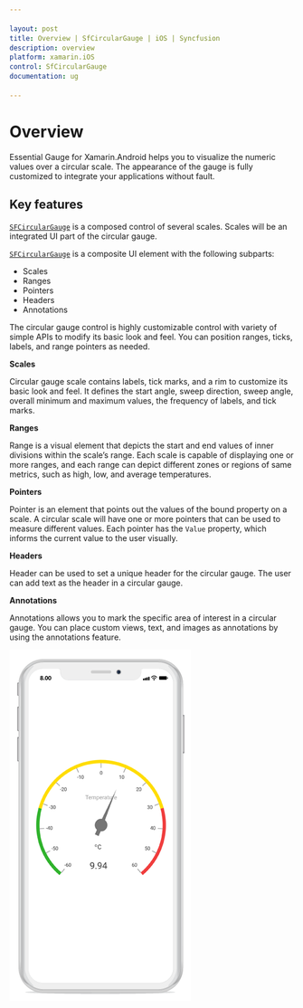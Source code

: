 ```yaml
---

layout: post
title: Overview | SfCircularGauge | iOS | Syncfusion
description: overview
platform: xamarin.iOS
control: SfCircularGauge
documentation: ug

---
```


# Overview

Essential Gauge for Xamarin.Android helps you to visualize the numeric values over a circular scale. The appearance of the gauge is fully customized to integrate your applications without fault.

## Key features

[`SFCircularGauge`](https://help.syncfusion.com/cr/cref_files/xamarin-ios/Syncfusion.SfGauge.iOS~Syncfusion.SfGauge.iOS.SFCircularGauge.html) is a composed control of several scales. Scales will be an integrated UI part of the circular gauge.

[`SFCircularGauge`](https://help.syncfusion.com/cr/cref_files/xamarin-ios/Syncfusion.SfGauge.iOS~Syncfusion.SfGauge.iOS.SFCircularGauge.html) is a composite UI element with the following subparts:

* Scales
* Ranges
* Pointers
* Headers
* Annotations

The circular gauge control is highly customizable control with variety of simple APIs to modify its basic look and feel. You can position ranges, ticks, labels, and range pointers as needed.

**Scales** 

 Circular gauge scale contains labels, tick marks, and a rim to customize its basic look and feel. It defines the start angle, sweep direction, sweep angle, overall minimum and maximum values, the frequency of labels, and tick marks.

**Ranges** 

 Range is a visual element that depicts the start and end values of inner divisions within the scale’s range. Each scale is capable of displaying one or more ranges, and each range can depict different zones or regions of same metrics, such as high, low, and average temperatures.

**Pointers** 

 Pointer is an element that points out the values of the bound property on a scale. A circular scale will have one or more pointers that can be used to measure different values. Each pointer has the `Value` property, which informs the current value to the user visually.

**Headers** 

 Header can be used to set a unique header for the circular gauge. The user can add text as the header in a circular gauge.

**Annotations** 

 Annotations allows you to mark the specific area of interest in a circular gauge. You can place custom views, text, and images as annotations by using the annotations feature.

![](overview_images/overview.png)